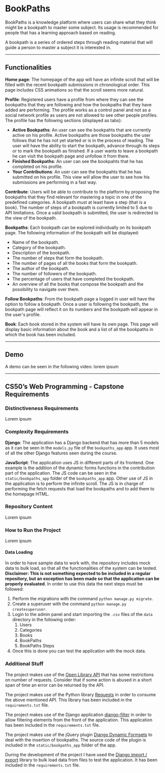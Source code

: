 # BookPaths

BookPaths is a knowledge platform where users can share what they think might be a bookpath to master some subject. Its usage is recommended for people that has a learning approach based on reading.

A bookpath is a series of ordered steps through reading material that will guide a person to master a subject it is interested in.

---

## Functionalities

**Home page**: The homepage of the app will have an infinite scroll that will be filled with the recent bookpath submissions in chronological order. This page includes CSS animations so that the scroll seems more natural.

**Profile**: Registered users have a profile from where they can see the bookpaths that they are following and how the bookpaths that they have added are performing. The profile works as a control panel and not as a social network profile as users are not allowed to see other people profiles. The profile has the following sections (displayed as tabs):

* **Active Bookpaths**: An user can see the bookpahts that are currently active on his profile. Active bookpaths are those bookpaths the user follows that he has not yet started or is in the process of reading. The user will have the ability to start the bookpath, advance through its steps or to mark the bookpath as finished. If a user wants to leave a bookpath he can visit the bookpath page and unfollow it from there.
* **Finished Bookpaths**: An user can see the bookpahts that he has completed on his profile.
* **Your Contributions**: An user can see the bookpahts that he has submitted on his profile. This view will allow the user to see how his submissions are performing in a fast way.

**Contribute**: Users will be able to contribute to the platform by proposing the bookpaths that they find relevant for mastering a topic in one of the predefined categories. A bookpath must at least have a step (that is a book). The number of steps of a bookpath is currently limited to 5 due to API limitations. Once a valid bookpath is submitted, the user is redirected to the view of the bookpath.

**Bookpaths**: Each bookpath can be explored individually on its bookpath page. The following information of the bookpath will be displayed:

* Name of the bookpath.
* Category of the bookpath.
* Description of the bookpath.
* The number of steps that form the bookpath.
* The number of pages of all the books that form the bookpath.
* The author of the bookpath.
* The number of followers of the bookpath.
* The percentage of users that have completed the bookpath.
* An overview of all the books that compose the bookpath and the possibility to navigate over them.

**Follow Bookpaths**: From the bookpath page a logged in user will have the option to follow a bookpath. Once a user is following the bookpath, the bookpath page will reflect it on its numbers and the bookpath will appear in the user's profile.

**Book**: Each book stored in the system will have its own page. This page will display basic information about the book and a list of all the bookpaths in which the book has been included.

---

## Demo

A demo can be seen in the following video: lorem ipsum

---

## CS50’s Web Programming - Capstone Requirements

### Distinctiveness Requirements

Lorem ipsum

### Complexity Requirements

**Django**: The application has a Django backend that has more than 5 models as it can be seen in the `models.py` file of the `bookpaths_app` app. It uses most of all the other Django features seen during the course.

**JavaScript**: The application uses JS in different parts of its frontend. One example is the addition of the dynamic forms functions in the contribution part of the application. The JS code can be seen in the `static/bookpaths_app` folder of the `bookpaths_app` app. Other use of JS in the application is to perform the infinite scroll. The JS is in charge of performing the fetch requests that load the bookpaths and to add them to the homepage HTML.

### Repository Content

Lorem ipsum

### How to Run the Project

Lorem ipsum

#### Data Loading

In order to have sample data to work with, the repository includes mock data to bulk load, so that all the functionalities of the system can be tested. **Disclaimer: This is not something expected to be included in a regular repository, but an exception has been made so that the application can be properly evaluated**. In order to use this data the next steps must be followed:

1. Perform the migrations with the command `python manage.py migrate`.
2. Create a superuser with the command `python manage.py createsuperuser`.
3. Login to the admin panel and start importing the `.csv` files of the `data` directory in the following order:
   1. Users
   2. Categories
   3. Books
   4. BookPaths
   5. BookPaths Steps
4. Once this is done you can test the application with the mock data.

### Additional Stuff

The project makes use of the [Open Library API](https://openlibrary.org/developers/api) that has some restrictions on number of requests. Consider that if some action is abused in a short span of time an error can be returned by the API.

The project makes use of the Python library [Requests](https://requests.readthedocs.io/en/master/) in order to consume the above mentioned API. This library has been included in the `requirements.txt` file.

The project makes use of the Django application [django-filter](https://django-filter.readthedocs.io/en/stable/index.html) in order to allow filtering elements from the front of the application. This application has been included in the `requirements.txt` file.

The project makes use of the jQuery plugin [Django Dynamic Formsets](https://github.com/elo80ka/django-dynamic-formset) to deal with the insertion of bookpaths. The source code of the plugin is included in the `static/bookpaths_app` folder of the app.

During the development of the project I have used the [Django import / export](https://django-import-export.readthedocs.io/en/stable/) library to bulk load data from files to test the application. It  has been included in the `requirements.txt` file.
